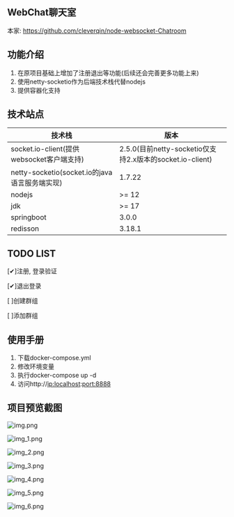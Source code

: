 WebChat聊天室
-------------

本家: https://github.com/cleverqin/node-websocket-Chatroom

功能介绍
--------

1. 在原项目基础上增加了注册退出等功能(后续还会完善更多功能上来)
2. 使用netty-socketio作为后端技术栈代替nodejs
3. 提供容器化支持

技术站点
--------


| 技术栈                                      | 版本                                               |
| ------------------------------------------- |--------------------------------------------------|
| socket.io-client(提供websocket客户端支持)   | 2.5.0(目前netty-socketio仅支持2.x版本的socket.io-client) |
| netty-socketio(socket.io的java语言服务端实现) | 1.7.22                                           |
| nodejs                                      | >= 12                                            |
| jdk                                         | >= 17                                            |
| springboot                                  | 3.0.0                                            |
| redisson                                    | 3.18.1                                           |

TODO LIST
---------

[✔]注册, 登录验证

[✔]退出登录

[  ]创建群组

[  ]添加群组

使用手册
--------

1. 下载docker-compose.yml
2. 修改环境变量
3. 执行docker-compose up -d
4. 访问http://<ip:localhost>:<port:8888>

项目预览截图
------------

![img.png](image/img.png)

![img_1.png](image/img_1.png)

![img_2.png](image/img_2.png)

![img_3.png](image/img_3.png)

![img_4.png](image/img_4.png)

![img_5.png](image/img_5.png)

![img_6.png](image/img_6.png)
